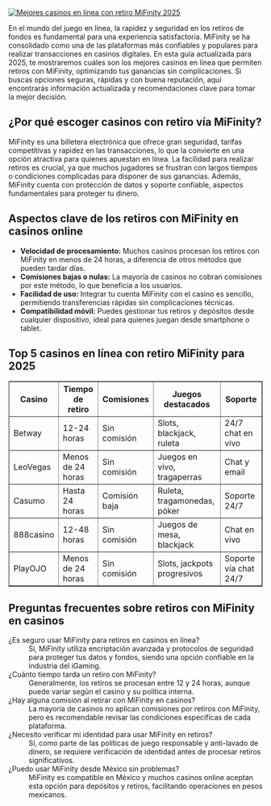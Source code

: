 [![Mejores casinos en línea con retiro MiFinity 2025](https://123-caf.pages.dev/gitsignup.png)](https://vrmoo.ru/Bt82HjjY)

<p>En el mundo del juego en línea, la rapidez y seguridad en los retiros de fondos es fundamental para una experiencia satisfactoria. MiFinity se ha consolidado como una de las plataformas más confiables y populares para realizar transacciones en casinos digitales. En esta guía actualizada para 2025, te mostraremos cuáles son los mejores casinos en línea que permiten retiros con MiFinity, optimizando tus ganancias sin complicaciones. Si buscas opciones seguras, rápidas y con buena reputación, aquí encontrarás información actualizada y recomendaciones clave para tomar la mejor decisión.</p>  <h2>¿Por qué escoger casinos con retiro vía MiFinity?</h2> <p>MiFinity es una billetera electrónica que ofrece gran seguridad, tarifas competitivas y rapidez en las transacciones, lo que la convierte en una opción atractiva para quienes apuestan en línea. La facilidad para realizar retiros es crucial, ya que muchos jugadores se frustran con largos tiempos o condiciones complicadas para disponer de sus ganancias. Además, MiFinity cuenta con protección de datos y soporte confiable, aspectos fundamentales para proteger tu dinero.</p>  <h2>Aspectos clave de los retiros con MiFinity en casinos online</h2> <ul>   <li><strong>Velocidad de procesamiento:</strong> Muchos casinos procesan los retiros con MiFinity en menos de 24 horas, a diferencia de otros métodos que pueden tardar días.</li>   <li><strong>Comisiones bajas o nulas:</strong> La mayoría de casinos no cobran comisiones por este método, lo que beneficia a los usuarios.</li>   <li><strong>Facilidad de uso:</strong> Integrar tu cuenta MiFinity con el casino es sencillo, permitiendo transferencias rápidas sin complicaciones técnicas.</li>   <li><strong>Compatibilidad móvil:</strong> Puedes gestionar tus retiros y depósitos desde cualquier dispositivo, ideal para quienes juegan desde smartphone o tablet.</li> </ul>  <h2>Top 5 casinos en línea con retiro MiFinity para 2025</h2>  <table border="1" cellpadding="6" cellspacing="0" style="border-collapse:collapse; width:100%;">   <thead>     <tr>       <th>Casino</th>       <th>Tiempo de retiro</th>       <th>Comisiones</th>       <th>Juegos destacados</th>       <th>Soporte</th>     </tr>   </thead>   <tbody>     <tr>       <td>Betway</td>       <td>12-24 horas</td>       <td>Sin comisión</td>       <td>Slots, blackjack, ruleta</td>       <td>24/7 chat en vivo</td>     </tr>     <tr>       <td>LeoVegas</td>       <td>Menos de 24 horas</td>       <td>Sin comisión</td>       <td>Juegos en vivo, tragaperras</td>       <td>Chat y email</td>     </tr>     <tr>       <td>Casumo</td>       <td>Hasta 24 horas</td>       <td>Comisión baja</td>       <td>Ruleta, tragamonedas, póker</td>       <td>Soporte 24/7</td>     </tr>     <tr>       <td>888casino</td>       <td>12-48 horas</td>       <td>Sin comisión</td>       <td>Juegos de mesa, blackjack</td>       <td>Chat en vivo</td>     </tr>     <tr>       <td>PlayOJO</td>       <td>Menos de 24 horas</td>       <td>Sin comisión</td>       <td>Slots, jackpots progresivos</td>       <td>Soporte vía chat 24/7</td>     </tr>   </tbody> </table>  <h2>Preguntas frecuentes sobre retiros con MiFinity en casinos</h2>  <dl>   <dt>¿Es seguro usar MiFinity para retiros en casinos en línea?</dt>   <dd>Sí, MiFinity utiliza encriptación avanzada y protocolos de seguridad para proteger tus datos y fondos, siendo una opción confiable en la industria del iGaming.</dd>    <dt>¿Cuánto tiempo tarda un retiro con MiFinity?</dt>   <dd>Generalmente, los retiros se procesan entre 12 y 24 horas, aunque puede variar según el casino y su política interna.</dd>    <dt>¿Hay alguna comisión al retirar con MiFinity en casinos?</dt>   <dd>La mayoría de casinos no aplican comisiones por retiros con MiFinity, pero es recomendable revisar las condiciones específicas de cada plataforma.</dd>    <dt>¿Necesito verificar mi identidad para usar MiFinity en retiros?</dt>   <dd>Sí, como parte de las políticas de juego responsable y anti-lavado de dinero, se requiere verificación de identidad antes de procesar retiros significativos.</dd>    <dt>¿Puedo usar MiFinity desde México sin problemas?</dt>   <dd>MiFinity es compatible en México y muchos casinos online aceptan esta opción para depósitos y retiros, facilitando operaciones en pesos mexicanos.</dd> </dl>